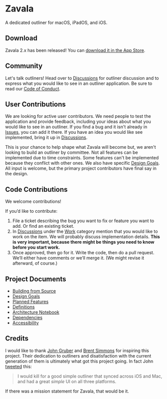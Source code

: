 # Zavala

A dedicated outliner for macOS, iPadOS, and iOS.

## Download

Zavala 2.x has been released! You can [download it in the App Store](https://apps.apple.com/us/app/zavala/id1546457750).

## Community

Let's talk outliners! Head over to [Discussions](https://github.com/vincode-io/Zavala/discussions) for outliner discussion and to express what you would like to see in an outliner application. Be sure to read our [Code of Conduct](https://github.com/vincode-io/Zavala/wiki/Code-of-Conduct).

## User Contributions

We are looking for active user contributors.  We need people to test the application and provide feedback, including your
ideas about what you would like to see in an outliner.  If you find a bug and it isn't already in 
[Issues](https://github.com/vincode-io/Zavala/issues), you can add it there.  If you have an idea you would like see implemented,
bring it up in [Discussions](https://github.com/vincode-io/Zavala/discussions).

This is your chance to help shape what Zavala will become but, we aren't looking to build an outliner by committee.  Not all features
can be implemented due to time constraints. Some features can't be implemented because they conflict with other ones.  We also
have specific [Design Goals](https://github.com/vincode-io/Zavala/wiki/Design-Goals).  All input is welcome, but the primary
project contributors have final say in the design.

## Code Contributions

We welcome contributions!

If you’d like to contribute:

1. File a ticket describing the bug you want to fix or feature you want to add. Or find an existing ticket.
2. In [Discussions](https://github.com/vincode-io/Zavala/discussions) under the [Work](https://github.com/vincode-io/Zavala/discussions/categories/work) category mention that you would like to work on the item. We will probably discuss implementation details.  **This is very important, because there might be things you need to know before you start work.**
4. Once approved, then go for it. Write the code, then do a pull request. We’ll either have comments or we’ll merge it. (We might revise it afterward, of course.)

## Project Documents

* [Building from Source](https://github.com/vincode-io/Zavala/wiki/Building-from-Source)
* [Design Goals](https://github.com/vincode-io/Zavala/wiki/Design-Goals)
* [Planned Features](https://github.com/vincode-io/Zavala/wiki/Planned-Features)
* [Definitions](https://github.com/vincode-io/Zavala/wiki/Definitions)
* [Architecture Notebook](https://github.com/vincode-io/Zavala/wiki/Architecture-Notebook)
* [Dependencies](https://github.com/vincode-io/Zavala/wiki/Dependencies)
* [Accessibility](https://github.com/vincode-io/Zavala/wiki/Accessibility)

## Credits

I would like to thank [John Gruber](https://daringfireball.net) and [Brent Simmons](https://inessential.com)
for inspiring this project. Their dedication to outliners and disatisfaction with the current generation of
them is ultimately what got this project going.  In fact John [tweeted](https://twitter.com/gruber/status/1277329886080905219) this:

> I would kill for a good simple outliner that synced across iOS and Mac, and had a great *simple* UI on all three platforms.

If there was a mission statement for Zavala, that would be it.
